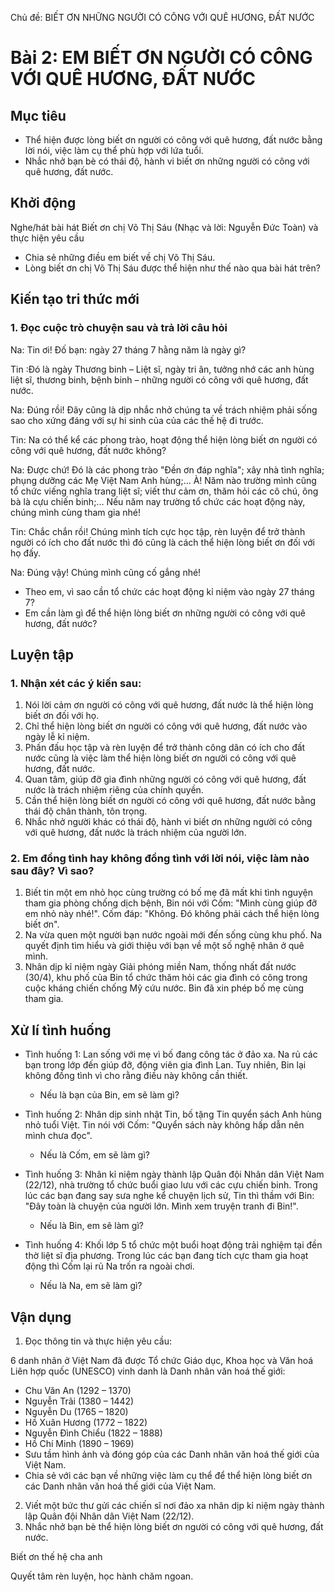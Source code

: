 Chủ đề: BIẾT ƠN NHỮNG NGƯỜI CÓ CÔNG VỚI QUÊ HƯƠNG, ĐẤT NƯỚC

# Bài 2: EM BIẾT ƠN NGƯỜI CÓ CÔNG VỚI QUÊ HƯƠNG, ĐẤT NƯỚC

## Mục tiêu

- Thể hiện được lòng biết ơn người có công với quê hương, đất nước bằng lời nói, việc làm cụ thể phù hợp với lứa tuổi.
- Nhắc nhở bạn bè có thái độ, hành vi biết ơn những người có công với quê hương, đất nước.

## Khởi động

Nghe/hát bài hát Biết ơn chị Võ Thị Sáu (Nhạc và lời: Nguyễn Đức Toàn) và thực hiện yêu cầu
- Chia sẻ những điều em biết về chị Võ Thị Sáu.
- Lòng biết ơn chị Võ Thị Sáu được thể hiện như thế nào qua bài hát trên?

## Kiến tạo tri thức mới

### 1. Đọc cuộc trò chuyện sau và trả lời câu hỏi

Na: Tin ơi! Đố bạn: ngày 27 tháng 7 hằng năm là ngày gì?

Tin :Đó là ngày Thương binh – Liệt sĩ, ngày tri ân, tưởng nhớ các anh hùng liệt sĩ, thương binh, bệnh binh – những người có công với quê hương, đất nước.

Na: Đúng rồi! Đây cũng là dịp nhắc nhở chúng ta về trách nhiệm phải sống sao cho xứng đáng với sự hi sinh của của các thế hệ đi trước.

Tin: Na có thể kể các phong trào, hoạt động thể hiện lòng biết ơn người có công với quê hương, đất nước không?

Na: Được chứ! Đó là các phong trào "Đền ơn đáp nghĩa"; xây nhà tình nghĩa; phụng dưỡng các Mẹ Việt Nam Anh hùng;... À! Năm nào trường mình cũng tổ chức viếng nghĩa trang liệt sĩ; viết thư cảm ơn, thăm hỏi các cô chú, ông bà là cựu chiến binh;... Nếu năm nay trường tổ chức các hoạt động này, chúng mình cùng tham gia nhé!

Tin: Chắc chắn rồi! Chúng mình tích cực học tập, rèn luyện để trở thành người có ích cho đất nước thì đó cũng là cách thể hiện lòng biết ơn đối với họ đấy.

Na: Đúng vậy! Chúng mình cũng cố gắng nhé!

- Theo em, vì sao cần tổ chức các hoạt động kỉ niệm vào ngày 27 tháng 7?
- Em cần làm gì để thể hiện lòng biết ơn những người có công với quê hương, đất nước?

## Luyện tập

### 1. Nhận xét các ý kiến sau:

1. Nói lời cảm ơn người có công với quê hương, đất nước là thể hiện lòng biết ơn đối với họ.
2. Chỉ thể hiện lòng biết ơn người có công với quê hương, đất nước vào ngày lễ kỉ niệm.
3. Phấn đấu học tập và rèn luyện để trở thành công dân có ích cho đất nước cũng là việc làm thể hiện lòng biết ơn người có công với quê hương, đất nước.
4. Quan tâm, giúp đỡ gia đình những người có công với quê hương, đất nước là trách nhiệm riêng của chính quyền.
5. Cần thể hiện lòng biết ơn người có công với quê hương, đất nước bằng thái độ chân thành, tôn trọng.
6. Nhắc nhở người khác có thái độ, hành vi biết ơn những người có công với quê hương, đất nước là trách nhiệm của người lớn.

### 2. Em đồng tình hay không đồng tình với lời nói, việc làm nào sau đây? Vì sao?

1. Biết tin một em nhỏ học cùng trường có bố mẹ đã mất khi tình nguyện tham gia phòng chống dịch bệnh, Bin nói với Cốm: "Mình cùng giúp đỡ em nhỏ này nhé!". Cốm đáp: "Không. Đó không phải cách thể hiện lòng biết ơn".
2. Na vừa quen một người bạn nước ngoài mới đến sống cùng khu phố. Na quyết định tìm hiểu và giới thiệu với bạn về một số nghệ nhân ở quê mình.
3. Nhân dịp kỉ niệm ngày Giải phóng miền Nam, thống nhất đất nước (30/4), khu phố của Bin tổ chức thăm hỏi các gia đình có công trong cuộc kháng chiến chống Mỹ cứu nước. Bin đã xin phép bố mẹ cùng tham gia.

## Xử lí tình huống

- Tình huống 1: Lan sống với mẹ vì bố đang công tác ở đảo xa. Na rủ các bạn trong lớp đến giúp đỡ, động viên gia đình Lan. Tuy nhiên, Bin lại không đồng tình vì cho rằng điều này không cần thiết.
    - Nếu là bạn của Bin, em sẽ làm gì?

- Tình huống 2: Nhân dịp sinh nhật Tin, bố tặng Tin quyển sách Anh hùng nhỏ tuổi Việt. Tin nói với Cốm: "Quyển sách này không hấp dẫn nên mình chưa đọc".
    - Nếu là Cốm, em sẽ làm gì?

- Tình huống 3: Nhân kỉ niệm ngày thành lập Quân đội Nhân dân Việt Nam (22/12), nhà trường tổ chức buổi giao lưu với các cựu chiến binh. Trong lúc các bạn đang say sưa nghe kể chuyện lịch sử, Tin thì thầm với Bin: "Đây toàn là chuyện của người lớn. Mình xem truyện tranh đi Bin!".
    - Nếu là Bin, em sẽ làm gì?

- Tình huống 4: Khối lớp 5 tổ chức một buổi hoạt động trải nghiệm tại đền thờ liệt sĩ địa phương. Trong lúc các bạn đang tích cực tham gia hoạt động thì Cốm lại rủ Na trốn ra ngoài chơi.
    - Nếu là Na, em sẽ làm gì?

## Vận dụng

1. Đọc thông tin và thực hiện yêu cầu:

6 danh nhân ở Việt Nam đã được Tổ chức Giáo dục, Khoa học và Văn hoá Liên hợp quốc (UNESCO) vinh danh là Danh nhân văn hoá thế giới:
- Chu Văn An (1292 – 1370)
- Nguyễn Trãi (1380 – 1442)
- Nguyễn Du (1765 – 1820)
- Hồ Xuân Hương (1772 – 1822)
- Nguyễn Đình Chiểu (1822 – 1888)
- Hồ Chí Minh (1890 – 1969)
- Sưu tầm hình ảnh và đóng góp của các Danh nhân văn hoá thế giới của Việt Nam.
- Chia sẻ với các bạn về những việc làm cụ thể để thể hiện lòng biết ơn các Danh nhân văn hoá thế giới của Việt Nam.

2. Viết một bức thư gửi các chiến sĩ nơi đảo xa nhân dịp kỉ niệm ngày thành lập Quân đội Nhân dân Việt Nam (22/12).
3. Nhắc nhở bạn bè thể hiện lòng biết ơn người có công với quê hương, đất nước.

Biết ơn thế hệ cha anh

Quyết tâm rèn luyện, học hành chăm ngoan.

